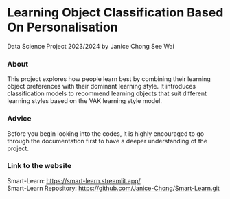 # Learning Object Classification Based On Personalisation
Data Science Project 2023/2024 by Janice Chong See Wai

### About
This project explores how people learn best by combining their learning object preferences with their dominant learning style. It introduces classification models to recommend learning objects that suit different learning styles based on the VAK learning style model.

### Advice
Before you begin looking into the codes, it is highly encouraged to go through the documentation first to have a deeper understanding of the project.

### Link to the website
Smart-Learn: https://smart-learn.streamlit.app/  
Smart-Learn Repository: https://github.com/Janice-Chong/Smart-Learn.git
